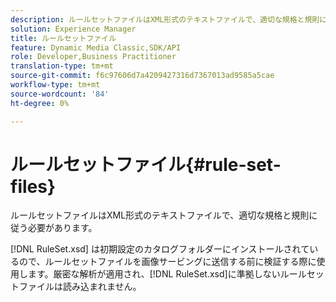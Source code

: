 ```yaml
---
description: ルールセットファイルはXML形式のテキストファイルで、適切な規格と規則に従う必要があります。
solution: Experience Manager
title: ルールセットファイル
feature: Dynamic Media Classic,SDK/API
role: Developer,Business Practitioner
translation-type: tm+mt
source-git-commit: f6c97606d7a4209427316d7367013ad9585a5cae
workflow-type: tm+mt
source-wordcount: '84'
ht-degree: 0%

---
```



# ルールセットファイル{#rule-set-files}

ルールセットファイルはXML形式のテキストファイルで、適切な規格と規則に従う必要があります。

[!DNL RuleSet.xsd] は初期設定のカタログフォルダーにインストールされているので、ルールセットファイルを画像サービングに送信する前に検証する際に使用します。厳密な解析が適用され、[!DNL RuleSet.xsd]に準拠しないルールセットファイルは読み込まれません。